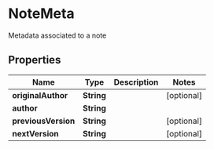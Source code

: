 

# NoteMeta

Metadata associated to a note

## Properties

| Name | Type | Description | Notes |
|------------ | ------------- | ------------- | -------------|
|**originalAuthor** | **String** |  |  [optional] |
|**author** | **String** |  |  |
|**previousVersion** | **String** |  |  [optional] |
|**nextVersion** | **String** |  |  [optional] |



